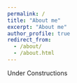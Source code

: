```yaml
---
permalink: /
title: "About me"
excerpt: "About me"
author_profile: true
redirect_from: 
  - /about/
  - /about.html
---
```


Under Constructions
